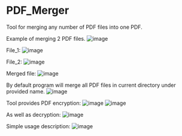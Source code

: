 # PDF_Merger
Tool for merging any number of PDF files into one PDF.


Example of merging 2 PDF files.
![image](https://user-images.githubusercontent.com/56046688/206186914-1317e797-465e-4773-a68c-bafd1f85d4b9.png)

File_1: ![image](https://user-images.githubusercontent.com/56046688/206187105-dc0a94e8-b6dc-4c14-92fb-4fc22a11edb6.png)

File_2: ![image](https://user-images.githubusercontent.com/56046688/206187146-ba5293b6-ad65-486f-a3e7-4fc39b40b4c9.png)

Merged file: ![image](https://user-images.githubusercontent.com/56046688/206187197-3ae7e319-24f5-4bea-a6c7-9ae0fa5d8b69.png)

By default program will merge all PDF files in current directory under provided name.
![image](https://user-images.githubusercontent.com/56046688/206187757-0f859b22-a075-4319-b406-03c9f6a5725a.png)

Tool provides PDF encryption:
![image](https://user-images.githubusercontent.com/56046688/206188212-59d53711-5a0b-4c9b-a0fb-8c5b224a856c.png)
![image](https://user-images.githubusercontent.com/56046688/206188674-931e2743-41a1-4034-96af-4a33ea01e019.png)

As well as decryption:
![image](https://user-images.githubusercontent.com/56046688/206189013-48c47999-c4e1-47d8-b18e-e47ec39da61d.png)

Simple usage description:
![image](https://user-images.githubusercontent.com/56046688/206189896-d9fe0035-4ba2-4bcd-bf15-05980c42863b.png)

